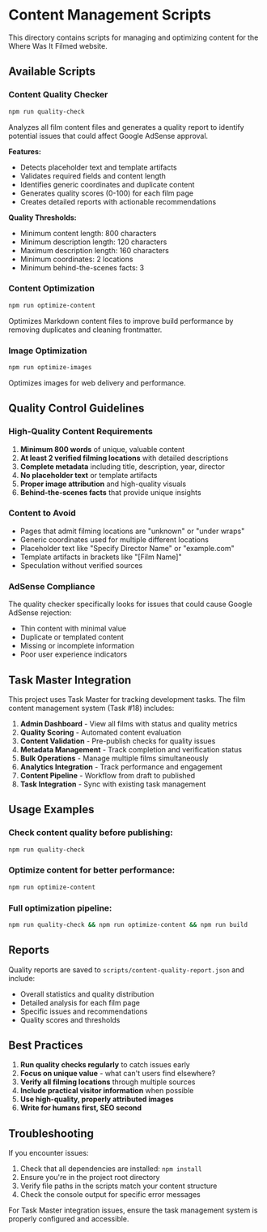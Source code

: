 # Content Management Scripts

This directory contains scripts for managing and optimizing content for the Where Was It Filmed website.

## Available Scripts

### Content Quality Checker
```bash
npm run quality-check
```
Analyzes all film content files and generates a quality report to identify potential issues that could affect Google AdSense approval.

**Features:**
- Detects placeholder text and template artifacts
- Validates required fields and content length
- Identifies generic coordinates and duplicate content
- Generates quality scores (0-100) for each film page
- Creates detailed reports with actionable recommendations

**Quality Thresholds:**
- Minimum content length: 800 characters
- Minimum description length: 120 characters
- Maximum description length: 160 characters
- Minimum coordinates: 2 locations
- Minimum behind-the-scenes facts: 3

### Content Optimization
```bash
npm run optimize-content
```
Optimizes Markdown content files to improve build performance by removing duplicates and cleaning frontmatter.

### Image Optimization
```bash
npm run optimize-images
```
Optimizes images for web delivery and performance.

## Quality Control Guidelines

### High-Quality Content Requirements
1. **Minimum 800 words** of unique, valuable content
2. **At least 2 verified filming locations** with detailed descriptions
3. **Complete metadata** including title, description, year, director
4. **No placeholder text** or template artifacts
5. **Proper image attribution** and high-quality visuals
6. **Behind-the-scenes facts** that provide unique insights

### Content to Avoid
- Pages that admit filming locations are "unknown" or "under wraps"
- Generic coordinates used for multiple different locations
- Placeholder text like "Specify Director Name" or "example.com"
- Template artifacts in brackets like "[Film Name]"
- Speculation without verified sources

### AdSense Compliance
The quality checker specifically looks for issues that could cause Google AdSense rejection:
- Thin content with minimal value
- Duplicate or templated content
- Missing or incomplete information
- Poor user experience indicators

## Task Master Integration

This project uses Task Master for tracking development tasks. The film content management system (Task #18) includes:

1. **Admin Dashboard** - View all films with status and quality metrics
2. **Quality Scoring** - Automated content evaluation
3. **Content Validation** - Pre-publish checks for quality issues
4. **Metadata Management** - Track completion and verification status
5. **Bulk Operations** - Manage multiple films simultaneously
6. **Analytics Integration** - Track performance and engagement
7. **Content Pipeline** - Workflow from draft to published
8. **Task Integration** - Sync with existing task management

## Usage Examples

### Check content quality before publishing:
```bash
npm run quality-check
```

### Optimize content for better performance:
```bash
npm run optimize-content
```

### Full optimization pipeline:
```bash
npm run quality-check && npm run optimize-content && npm run build
```

## Reports

Quality reports are saved to `scripts/content-quality-report.json` and include:
- Overall statistics and quality distribution
- Detailed analysis for each film page
- Specific issues and recommendations
- Quality scores and thresholds

## Best Practices

1. **Run quality checks regularly** to catch issues early
2. **Focus on unique value** - what can't users find elsewhere?
3. **Verify all filming locations** through multiple sources
4. **Include practical visitor information** when possible
5. **Use high-quality, properly attributed images**
6. **Write for humans first, SEO second**

## Troubleshooting

If you encounter issues:
1. Check that all dependencies are installed: `npm install`
2. Ensure you're in the project root directory
3. Verify file paths in the scripts match your content structure
4. Check the console output for specific error messages

For Task Master integration issues, ensure the task management system is properly configured and accessible. 